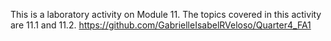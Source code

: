 This is a laboratory activity on Module 11. 
The topics covered in this activity are 11.1 and 11.2.
https://github.com/GabrielleIsabelRVeloso/Quarter4_FA1
